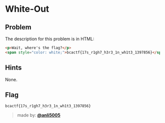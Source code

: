 # White-Out
## Problem
The description for this problem is in HTML:

```html
<p>Wait, where's the flag?</p>
<span style="color: white;">bcactf{17s_r1gh7_h3r3_1n_wh1t3_1397856}</span>
```

## Hints
None.

## Flag
```
bcactf{17s_r1gh7_h3r3_1n_wh1t3_1397856}
```

> made by: [**@anli5005**](https://github.com/anli5005)
